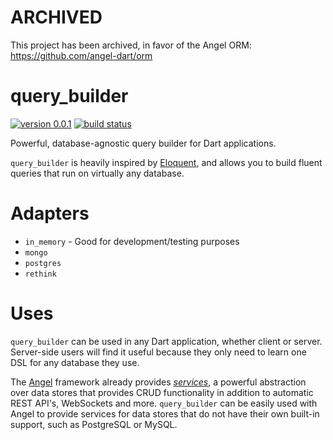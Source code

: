 # ARCHIVED
This project has been archived, in favor of the Angel ORM:
https://github.com/angel-dart/orm

# query_builder
[![version 0.0.1](https://img.shields.io/badge/pub-0.0.1-red.svg)](https://pub.dartlang.org/packages/query_builder)
[![build status](https://travis-ci.org/angel-dart/query_builder.svg)](https://travis-ci.org/angel-dart/query_builder)

Powerful, database-agnostic query builder for Dart applications.

`query_builder` is heavily inspired by 
[Eloquent](https://laravel.com/docs/5.0/eloquent),
and allows you to build fluent queries that run on virtually any database.

# Adapters
* `in_memory` - Good for development/testing purposes
* `mongo`
* `postgres`
* `rethink`

# Uses
`query_builder` can be used in any Dart application, whether client or server. Server-side users will
find it useful because they only need to learn one DSL for any database they use.

The [Angel](https://github.com/angel-dart/angel)
framework already provides
[*services*](https://github.com/angel-dart/angel/wiki/Service-Basics), a powerful abstraction over data stores that provides
CRUD functionality in addition to automatic REST API's, WebSockets and more. `query_builder`
can be easily used with Angel to provide services for data stores that do not have their own
built-in support, such as PostgreSQL or MySQL.
